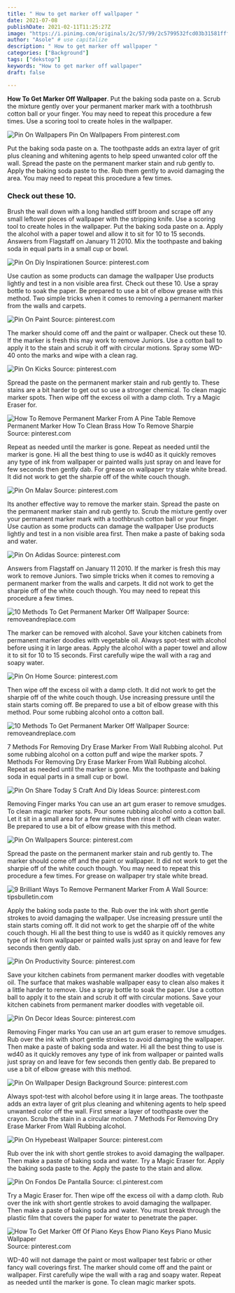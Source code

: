 ```yaml
---
title: " How to get marker off wallpaper "
date: 2021-07-08
publishDate: 2021-02-11T11:25:27Z
image: "https://i.pinimg.com/originals/2c/57/99/2c5799532fcd03b31581fff6179046ca.jpg"
author: "Asole" # use capitalize
description: " How to get marker off wallpaper "
categories: ["Background"]
tags: ["dekstop"]
keywords: "How to get marker off wallpaper"
draft: false

---
```



**How To Get Marker Off Wallpaper**. Put the baking soda paste on a. Scrub the mixture gently over your permanent marker mark with a toothbrush cotton ball or your finger. You may need to repeat this procedure a few times. Use a scoring tool to create holes in the wallpaper.

![Pin On Wallpapers](https://i.pinimg.com/originals/d4/5e/59/d45e595c68de0c831794dfeef5aa82f0.jpg "Pin On Wallpapers")
Pin On Wallpapers From pinterest.com


Put the baking soda paste on a. The toothpaste adds an extra layer of grit plus cleaning and whitening agents to help speed unwanted color off the wall. Spread the paste on the permanent marker stain and rub gently to. Apply the baking soda paste to the. Rub them gently to avoid damaging the area. You may need to repeat this procedure a few times.

### Check out these 10.

Brush the wall down with a long handled stiff broom and scrape off any small leftover pieces of wallpaper with the stripping knife. Use a scoring tool to create holes in the wallpaper. Put the baking soda paste on a. Apply the alcohol with a paper towel and allow it to sit for 10 to 15 seconds. Answers from Flagstaff on January 11 2010. Mix the toothpaste and baking soda in equal parts in a small cup or bowl.


![Pin On Diy Inspirationen](https://i.pinimg.com/736x/89/32/7a/89327a6ac899272a923a99e143432ef7.jpg "Pin On Diy Inspirationen")
Source: pinterest.com

Use caution as some products can damage the wallpaper Use products lightly and test in a non visible area first. Check out these 10. Use a spray bottle to soak the paper. Be prepared to use a bit of elbow grease with this method. Two simple tricks when it comes to removing a permanent marker from the walls and carpets.

![Pin On Paint](https://i.pinimg.com/originals/82/46/e7/8246e78f8ef4de4de96a3597493376ac.jpg "Pin On Paint")
Source: pinterest.com

The marker should come off and the paint or wallpaper. Check out these 10. If the marker is fresh this may work to remove Juniors. Use a cotton ball to apply it to the stain and scrub it off with circular motions. Spray some WD-40 onto the marks and wipe with a clean rag.

![Pin On Kicks](https://i.pinimg.com/originals/0f/21/99/0f2199fc9d75328eada4a1368bf3db61.jpg "Pin On Kicks")
Source: pinterest.com

Spread the paste on the permanent marker stain and rub gently to. These stains are a bit harder to get out so use a stronger chemical. To clean magic marker spots. Then wipe off the excess oil with a damp cloth. Try a Magic Eraser for.

![How To Remove Permanent Marker From A Pine Table Remove Permanent Marker How To Clean Brass How To Remove Sharpie](https://i.pinimg.com/originals/77/f8/54/77f854d57918e70e17191ce5cd9b8bf6.jpg "How To Remove Permanent Marker From A Pine Table Remove Permanent Marker How To Clean Brass How To Remove Sharpie")
Source: pinterest.com

Repeat as needed until the marker is gone. Repeat as needed until the marker is gone. Hi all the best thing to use is wd40 as it quickly removes any type of ink from wallpaper or painted walls just spray on and leave for few seconds then gently dab. For grease on wallpaper try stale white bread. It did not work to get the sharpie off of the white couch though.

![Pin On Malav](https://i.pinimg.com/originals/af/19/7c/af197ca18ba870fc5b3522d196c926a0.jpg "Pin On Malav")
Source: pinterest.com

Its another effective way to remove the marker stain. Spread the paste on the permanent marker stain and rub gently to. Scrub the mixture gently over your permanent marker mark with a toothbrush cotton ball or your finger. Use caution as some products can damage the wallpaper Use products lightly and test in a non visible area first. Then make a paste of baking soda and water.

![Pin On Adidas](https://i.pinimg.com/736x/a5/c1/c1/a5c1c14edd23272cf9cdc5b532e5bca3.jpg "Pin On Adidas")
Source: pinterest.com

Answers from Flagstaff on January 11 2010. If the marker is fresh this may work to remove Juniors. Two simple tricks when it comes to removing a permanent marker from the walls and carpets. It did not work to get the sharpie off of the white couch though. You may need to repeat this procedure a few times.

![10 Methods To Get Permanent Marker Off Wallpaper](https://removeandreplace.com/wp-content/uploads/2017/01/10-Methods-To-Get-Permanent-Marker-Off-Wallpaper.jpg "10 Methods To Get Permanent Marker Off Wallpaper")
Source: removeandreplace.com

The marker can be removed with alcohol. Save your kitchen cabinets from permanent marker doodles with vegetable oil. Always spot-test with alcohol before using it in large areas. Apply the alcohol with a paper towel and allow it to sit for 10 to 15 seconds. First carefully wipe the wall with a rag and soapy water.

![Pin On Home](https://i.pinimg.com/originals/56/aa/2e/56aa2e5998034a745efdc3a427771930.jpg "Pin On Home")
Source: pinterest.com

Then wipe off the excess oil with a damp cloth. It did not work to get the sharpie off of the white couch though. Use increasing pressure until the stain starts coming off. Be prepared to use a bit of elbow grease with this method. Pour some rubbing alcohol onto a cotton ball.

![10 Methods To Get Permanent Marker Off Wallpaper](https://i2.wp.com/removeandreplace.com/wp-content/uploads/2014/07/bb-wallpapers.jpg?resize=350%2C200&amp;ssl=1 "10 Methods To Get Permanent Marker Off Wallpaper")
Source: removeandreplace.com

7 Methods For Removing Dry Erase Marker From Wall Rubbing alcohol. Put some rubbing alcohol on a cotton puff and wipe the marker spots. 7 Methods For Removing Dry Erase Marker From Wall Rubbing alcohol. Repeat as needed until the marker is gone. Mix the toothpaste and baking soda in equal parts in a small cup or bowl.

![Pin On Share Today S Craft And Diy Ideas](https://i.pinimg.com/originals/ed/e2/e6/ede2e6aac2f776ae258e2e3ef9fa44fd.jpg "Pin On Share Today S Craft And Diy Ideas")
Source: pinterest.com

Removing Finger marks You can use an art gum eraser to remove smudges. To clean magic marker spots. Pour some rubbing alcohol onto a cotton ball. Let it sit in a small area for a few minutes then rinse it off with clean water. Be prepared to use a bit of elbow grease with this method.

![Pin On Wallpapers](https://i.pinimg.com/originals/d4/5e/59/d45e595c68de0c831794dfeef5aa82f0.jpg "Pin On Wallpapers")
Source: pinterest.com

Spread the paste on the permanent marker stain and rub gently to. The marker should come off and the paint or wallpaper. It did not work to get the sharpie off of the white couch though. You may need to repeat this procedure a few times. For grease on wallpaper try stale white bread.

![9 Brilliant Ways To Remove Permanent Marker From A Wall](https://www.tipsbulletin.com/wp-content/uploads/2019/10/how-to-remove-permanent-marker-from-a-wall-t1.jpg "9 Brilliant Ways To Remove Permanent Marker From A Wall")
Source: tipsbulletin.com

Apply the baking soda paste to the. Rub over the ink with short gentle strokes to avoid damaging the wallpaper. Use increasing pressure until the stain starts coming off. It did not work to get the sharpie off of the white couch though. Hi all the best thing to use is wd40 as it quickly removes any type of ink from wallpaper or painted walls just spray on and leave for few seconds then gently dab.

![Pin On Productivity](https://i.pinimg.com/originals/4d/06/4e/4d064e0caab046d7183fce431ad6a112.jpg "Pin On Productivity")
Source: pinterest.com

Save your kitchen cabinets from permanent marker doodles with vegetable oil. The surface that makes washable wallpaper easy to clean also makes it a little harder to remove. Use a spray bottle to soak the paper. Use a cotton ball to apply it to the stain and scrub it off with circular motions. Save your kitchen cabinets from permanent marker doodles with vegetable oil.

![Pin On Decor Ideas](https://i.pinimg.com/originals/41/f7/3c/41f73c171567ea86f622c288e67b4332.jpg "Pin On Decor Ideas")
Source: pinterest.com

Removing Finger marks You can use an art gum eraser to remove smudges. Rub over the ink with short gentle strokes to avoid damaging the wallpaper. Then make a paste of baking soda and water. Hi all the best thing to use is wd40 as it quickly removes any type of ink from wallpaper or painted walls just spray on and leave for few seconds then gently dab. Be prepared to use a bit of elbow grease with this method.

![Pin On Wallpaper Design Background](https://i.pinimg.com/originals/4e/16/ff/4e16ff48f5f9ebfe2342334981e0308a.jpg "Pin On Wallpaper Design Background")
Source: pinterest.com

Always spot-test with alcohol before using it in large areas. The toothpaste adds an extra layer of grit plus cleaning and whitening agents to help speed unwanted color off the wall. First smear a layer of toothpaste over the crayon. Scrub the stain in a circular motion. 7 Methods For Removing Dry Erase Marker From Wall Rubbing alcohol.

![Pin On Hypebeast Wallpaper](https://i.pinimg.com/originals/60/8c/4c/608c4ce3e8b23d50af4177e3e3d69ed5.jpg "Pin On Hypebeast Wallpaper")
Source: pinterest.com

Rub over the ink with short gentle strokes to avoid damaging the wallpaper. Then make a paste of baking soda and water. Try a Magic Eraser for. Apply the baking soda paste to the. Apply the paste to the stain and allow.

![Pin On Fondos De Pantalla](https://i.pinimg.com/originals/33/f3/c6/33f3c6a606adc7632d501762b49c97a6.jpg "Pin On Fondos De Pantalla")
Source: cl.pinterest.com

Try a Magic Eraser for. Then wipe off the excess oil with a damp cloth. Rub over the ink with short gentle strokes to avoid damaging the wallpaper. Then make a paste of baking soda and water. You must break through the plastic film that covers the paper for water to penetrate the paper.

![How To Get Marker Off Of Piano Keys Ehow Piano Keys Piano Music Wallpaper](https://i.pinimg.com/originals/2c/57/99/2c5799532fcd03b31581fff6179046ca.jpg "How To Get Marker Off Of Piano Keys Ehow Piano Keys Piano Music Wallpaper")
Source: pinterest.com

WD-40 will not damage the paint or most wallpaper test fabric or other fancy wall coverings first. The marker should come off and the paint or wallpaper. First carefully wipe the wall with a rag and soapy water. Repeat as needed until the marker is gone. To clean magic marker spots.

